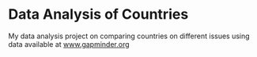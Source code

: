 # Data Analysis of Countries
 My data analysis project on comparing countries on different issues using data available at www.gapminder.org
